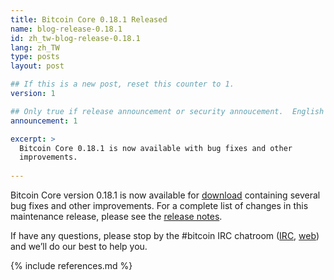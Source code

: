 ```yaml
---
title: Bitcoin Core 0.18.1 Released
name: blog-release-0.18.1
id: zh_tw-blog-release-0.18.1
lang: zh_TW
type: posts
layout: post

## If this is a new post, reset this counter to 1.
version: 1

## Only true if release announcement or security annoucement.  English posts only
announcement: 1

excerpt: >
  Bitcoin Core 0.18.1 is now available with bug fixes and other
  improvements.
  
---
```

Bitcoin Core version 0.18.1 is now available for [download][download
page] containing several bug fixes and other improvements.  For a
complete list of changes in this maintenance release, please see the
[release notes][].

If have any questions, please stop by the #bitcoin IRC chatroom
([IRC][irc], [web][web irc]) and we’ll do our best to help you.

[release notes]: /en/releases/0.18.1/
[IRC]: irc://irc.freenode.net/bitcoin
[web irc]: https://webchat.freenode.net/?channels=bitcoin&uio=d4
[download page]: /zh_TW/download

{% include references.md %}
